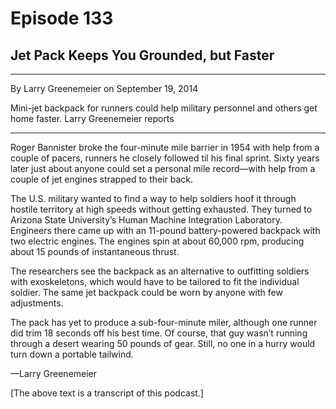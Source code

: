 # Episode 133

## Jet Pack Keeps You Grounded, but Faster

---

By Larry Greenemeier on September 19, 2014

Mini-jet backpack for runners could help military personnel and others get home faster. Larry Greenemeier reports

---

Roger Bannister broke the four-minute mile barrier in 1954 with help from a couple of pacers, runners he closely followed til his final sprint. Sixty years later just about anyone could set a personal mile record—with help from a couple of jet engines strapped to their back.

The U.S. military wanted to find a way to help soldiers hoof it through hostile territory at high speeds without getting exhausted. They turned to Arizona State University’s Human Machine Integration Laboratory. Engineers there came up with an 11-pound battery-powered backpack with two electric engines. The engines spin at about 60,000 rpm, producing about 15 pounds of instantaneous thrust.

The researchers see the backpack as an alternative to outfitting soldiers with exoskeletons, which would have to be tailored to fit the individual soldier. The same jet backpack could be worn by anyone with few adjustments.

The pack has yet to produce a sub-four-minute miler, although one runner did trim 18 seconds off his best time. Of course, that guy wasn’t running through a desert wearing 50 pounds of gear. Still, no one in a hurry would turn down a portable tailwind.

—Larry Greenemeier

[The above text is a transcript of this podcast.]

